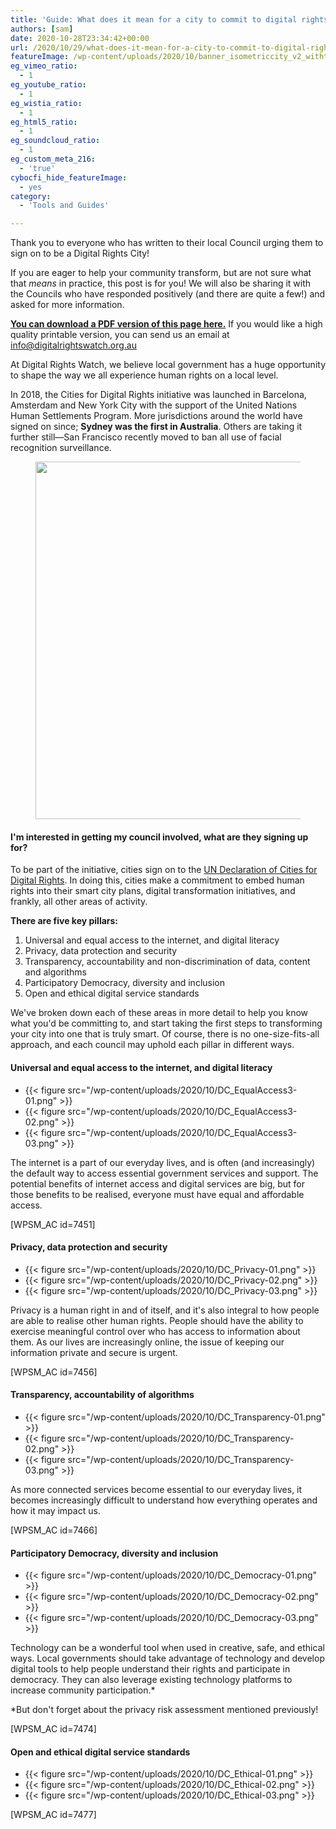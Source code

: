 ```yaml
---
title: 'Guide: What does it mean for a city to commit to digital rights?'
authors: [sam]
date: 2020-10-28T23:34:42+00:00
url: /2020/10/29/what-does-it-mean-for-a-city-to-commit-to-digital-rights/
featureImage: /wp-content/uploads/2020/10/banner_isometriccity_v2_withtext_HIGHRES-04.png
eg_vimeo_ratio:
  - 1
eg_youtube_ratio:
  - 1
eg_wistia_ratio:
  - 1
eg_html5_ratio:
  - 1
eg_soundcloud_ratio:
  - 1
eg_custom_meta_216:
  - 'true'
cybocfi_hide_featureImage:
  - yes
category:
  - 'Tools and Guides'

---
```

Thank you to everyone who has written to their local Council urging them to sign on to be a Digital Rights City!

If you are eager to help your community transform, but are not sure what that _means_ in practice, this post is for you! We will also be sharing it with the Councils who have responded positively (and there are quite a few!) and asked for more information.

**[You can download a PDF version of this page here.][1]** If you would like a high quality printable version, you can send us an email at info@digitalrightswatch.org.au

At Digital Rights Watch, we believe local government has a huge opportunity to shape the way we all experience human rights on a local level.

In 2018, the Cities for Digital Rights initiative was launched in Barcelona, Amsterdam and New York City with the support of the United Nations Human Settlements Program. More jurisdictions around the world have signed on since; **Sydney was the first in Australia**. Others are taking it further still—​San Francisco recently moved to ban all use of facial recognition surveillance.<figure class="wp-block-image size-large">

<img loading="lazy" decoding="async" width="1024" height="572" src="/wp-content/uploads/2020/10/digitalcity_SMART_twitter2-02-1024x572.png" alt="" class="wp-image-7452" srcset="/wp-content/uploads/2020/10/digitalcity_SMART_twitter2-02-1024x572.png 1024w, /wp-content/uploads/2020/10/digitalcity_SMART_twitter2-02-300x168.png 300w, /wp-content/uploads/2020/10/digitalcity_SMART_twitter2-02-768x429.png 768w, /wp-content/uploads/2020/10/digitalcity_SMART_twitter2-02-1536x858.png 1536w, /wp-content/uploads/2020/10/digitalcity_SMART_twitter2-02-2048x1144.png 2048w" sizes="(max-width: 1024px) 100vw, 1024px" /> </figure>

#### **I'm interested in getting my council involved, what are they signing up for?**

To be part of the initiative, cities sign on to the [UN Declaration of Cities for Digital Rights][2]. In doing this, cities make a commitment to embed human rights into their smart city plans, digital transformation initiatives, and frankly, all other areas of activity.

**There are five key pillars:**

  1. Universal and equal access to the internet, and digital literacy
  2. Privacy, data protection and security
  3. Transparency, accountability and non-discrimination of data, content and algorithms
  4. Participatory Democracy, diversity and inclusion
  5. Open and ethical digital service standards

We've broken down each of these areas in more detail to help you know what you'd be committing to, and start taking the first steps to transforming your city into one that is truly smart. Of course, there is no one-size-fits-all approach, and each council may uphold each pillar in different ways.

#### **Universal and equal access to the internet, and digital literacy**<figure class="wp-block-gallery columns-3 is-cropped wp-block-gallery-5 is-layout-flex wp-block-gallery-is-layout-flex">

<ul class="blocks-gallery-grid">
  <li class="blocks-gallery-item">
{{< figure src="/wp-content/uploads/2020/10/DC_EqualAccess3-01.png" >}}
  </li>
  <li class="blocks-gallery-item">
{{< figure src="/wp-content/uploads/2020/10/DC_EqualAccess3-02.png" >}}
  </li>
  <li class="blocks-gallery-item">
{{< figure src="/wp-content/uploads/2020/10/DC_EqualAccess3-03.png" >}}
  </li>
</ul></figure>

The internet is a part of our everyday lives, and is often (and increasingly) the default way to access essential government services and support. The potential benefits of internet access and digital services are big, but for those benefits to be realised, everyone must have equal and affordable access.

[WPSM_AC id=7451]

#### **Privacy, data protection and security**<figure class="wp-block-gallery columns-3 is-cropped wp-block-gallery-6 is-layout-flex wp-block-gallery-is-layout-flex">

<ul class="blocks-gallery-grid">
  <li class="blocks-gallery-item">
{{< figure src="/wp-content/uploads/2020/10/DC_Privacy-01.png" >}}
  </li>
  <li class="blocks-gallery-item">
{{< figure src="/wp-content/uploads/2020/10/DC_Privacy-02.png" >}}
  </li>
  <li class="blocks-gallery-item">
{{< figure src="/wp-content/uploads/2020/10/DC_Privacy-03.png" >}}
  </li>
</ul></figure>

Privacy is a human right in and of itself, and it's also integral to how people are able to realise other human rights. People should have the ability to exercise meaningful control over who has access to information about them. As our lives are increasingly online, the issue of keeping our information private and secure is urgent.

[WPSM_AC id=7456]

#### **Transparency, accountability of algorithms**<figure class="wp-block-gallery columns-3 is-cropped wp-block-gallery-7 is-layout-flex wp-block-gallery-is-layout-flex">

<ul class="blocks-gallery-grid">
  <li class="blocks-gallery-item">
{{< figure src="/wp-content/uploads/2020/10/DC_Transparency-01.png" >}}
  </li>
  <li class="blocks-gallery-item">
{{< figure src="/wp-content/uploads/2020/10/DC_Transparency-02.png" >}}
  </li>
  <li class="blocks-gallery-item">
{{< figure src="/wp-content/uploads/2020/10/DC_Transparency-03.png" >}}
  </li>
</ul></figure>

As more connected services become essential to our everyday lives, it becomes increasingly difficult to understand how everything operates and how it may impact us.

[WPSM_AC id=7466]

#### **Participatory Democracy, diversity and inclusion**<figure class="wp-block-gallery columns-3 is-cropped wp-block-gallery-8 is-layout-flex wp-block-gallery-is-layout-flex">

<ul class="blocks-gallery-grid">
  <li class="blocks-gallery-item">
{{< figure src="/wp-content/uploads/2020/10/DC_Democracy-01.png" >}}
  </li>
  <li class="blocks-gallery-item">
{{< figure src="/wp-content/uploads/2020/10/DC_Democracy-02.png" >}}
  </li>
  <li class="blocks-gallery-item">
{{< figure src="/wp-content/uploads/2020/10/DC_Democracy-03.png" >}}
  </li>
</ul></figure>

Technology can be a wonderful tool when used in creative, safe, and ethical ways. Local governments should take advantage of technology and develop digital tools to help people understand their rights and participate in democracy. They can also leverage existing technology platforms to increase community participation.*

*But don't forget about the privacy risk assessment mentioned previously!

[WPSM_AC id=7474]

#### **Open and ethical digital service standards**<figure class="wp-block-gallery columns-3 is-cropped wp-block-gallery-9 is-layout-flex wp-block-gallery-is-layout-flex">

<ul class="blocks-gallery-grid">
  <li class="blocks-gallery-item">
{{< figure src="/wp-content/uploads/2020/10/DC_Ethical-01.png" >}}
  </li>
  <li class="blocks-gallery-item">
{{< figure src="/wp-content/uploads/2020/10/DC_Ethical-02.png" >}}
  </li>
  <li class="blocks-gallery-item">
{{< figure src="/wp-content/uploads/2020/10/DC_Ethical-03.png" >}}
  </li>
</ul></figure>

[WPSM_AC id=7477]

 [1]: /wp-content/uploads/2020/11/digitalrightscities-2.pdf
 [2]: https://citiesfordigitalrights.org/
